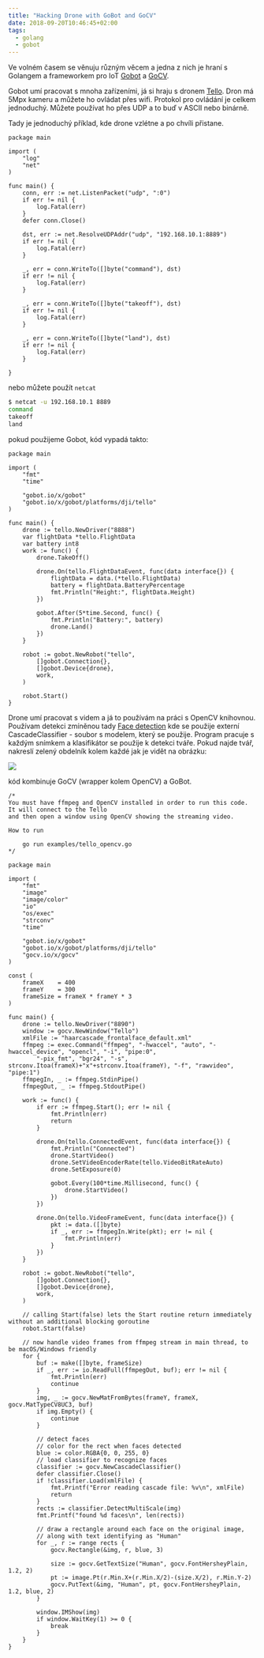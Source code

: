 ```yaml
---
title: "Hacking Drone with GoBot and GoCV"
date: 2018-09-20T10:46:45+02:00
tags:
  - golang
  - gobot
---
```


Ve volném časem se věnuju různým věcem a jedna z nich je hraní s Golangem a frameworkem pro IoT [Gobot](https://gobot.io) a [GoCV](https://gocv.io/).

Gobot umí pracovat s mnoha zařízeními, já si hraju s dronem [Tello](https://store.dji.com/product/tello). Dron má 5Mpx kameru a můžete ho ovládat přes wifi. Protokol pro ovládání je celkem jednoduchý. Můžete používat ho přes UDP a to buď v ASCII nebo binárně.

Tady je jednoduchý příklad, kde drone vzlétne a po chvíli přistane.

```golang
package main

import (
	"log"
	"net"
)

func main() {
	conn, err := net.ListenPacket("udp", ":0")
	if err != nil {
		log.Fatal(err)
	}
	defer conn.Close()

	dst, err := net.ResolveUDPAddr("udp", "192.168.10.1:8889")
	if err != nil {
		log.Fatal(err)
	}

	_, err = conn.WriteTo([]byte("command"), dst)
	if err != nil {
		log.Fatal(err)
	}

	_, err = conn.WriteTo([]byte("takeoff"), dst)
	if err != nil {
		log.Fatal(err)
	}

	_, err = conn.WriteTo([]byte("land"), dst)
	if err != nil {
		log.Fatal(err)
	}

}
```

nebo můžete použít `netcat`

```bash
$ netcat -u 192.168.10.1 8889
command
takeoff
land
```

pokud použijeme Gobot, kód vypadá takto:

```golang
package main

import (
	"fmt"
	"time"

	"gobot.io/x/gobot"
	"gobot.io/x/gobot/platforms/dji/tello"
)

func main() {
	drone := tello.NewDriver("8888")
	var flightData *tello.FlightData
	var battery int8
	work := func() {
		drone.TakeOff()

		drone.On(tello.FlightDataEvent, func(data interface{}) {
			flightData = data.(*tello.FlightData)
			battery = flightData.BatteryPercentage
			fmt.Println("Height:", flightData.Height)
		})

		gobot.After(5*time.Second, func() {
			fmt.Println("Battery:", battery)
			drone.Land()
		})
	}

	robot := gobot.NewRobot("tello",
		[]gobot.Connection{},
		[]gobot.Device{drone},
		work,
	)

	robot.Start()
}
```

Drone umí pracovat s videm a já to používám na práci s OpenCV knihovnou. Používam detekci zmíněnou tady [Face detection](https://gocv.io/writing-code/face-detect/) kde se použije externí CascadeClassifier - soubor s modelem, který se použije. Program pracuje s každým snímkem a klasifikátor se použije k detekci tváře. Pokud najde tvář, nakreslí zelený obdelník kolem každé jak je vidět na obrázku:

![](https://raw.githubusercontent.com/hybridgroup/gocv/master/images/face-detect.jpg)

kód kombinuje GoCV (wrapper kolem OpenCV) a GoBot.

```golang
/*
You must have ffmpeg and OpenCV installed in order to run this code. It will connect to the Tello
and then open a window using OpenCV showing the streaming video.

How to run

	go run examples/tello_opencv.go
*/

package main

import (
	"fmt"
	"image"
	"image/color"
	"io"
	"os/exec"
	"strconv"
	"time"

	"gobot.io/x/gobot"
	"gobot.io/x/gobot/platforms/dji/tello"
	"gocv.io/x/gocv"
)

const (
	frameX    = 400
	frameY    = 300
	frameSize = frameX * frameY * 3
)

func main() {
	drone := tello.NewDriver("8890")
	window := gocv.NewWindow("Tello")
	xmlFile := "haarcascade_frontalface_default.xml"
	ffmpeg := exec.Command("ffmpeg", "-hwaccel", "auto", "-hwaccel_device", "opencl", "-i", "pipe:0",
		"-pix_fmt", "bgr24", "-s", strconv.Itoa(frameX)+"x"+strconv.Itoa(frameY), "-f", "rawvideo", "pipe:1")
	ffmpegIn, _ := ffmpeg.StdinPipe()
	ffmpegOut, _ := ffmpeg.StdoutPipe()

	work := func() {
		if err := ffmpeg.Start(); err != nil {
			fmt.Println(err)
			return
		}

		drone.On(tello.ConnectedEvent, func(data interface{}) {
			fmt.Println("Connected")
			drone.StartVideo()
			drone.SetVideoEncoderRate(tello.VideoBitRateAuto)
			drone.SetExposure(0)

			gobot.Every(100*time.Millisecond, func() {
				drone.StartVideo()
			})
		})

		drone.On(tello.VideoFrameEvent, func(data interface{}) {
			pkt := data.([]byte)
			if _, err := ffmpegIn.Write(pkt); err != nil {
				fmt.Println(err)
			}
		})
	}

	robot := gobot.NewRobot("tello",
		[]gobot.Connection{},
		[]gobot.Device{drone},
		work,
	)

	// calling Start(false) lets the Start routine return immediately without an additional blocking goroutine
	robot.Start(false)

	// now handle video frames from ffmpeg stream in main thread, to be macOS/Windows friendly
	for {
		buf := make([]byte, frameSize)
		if _, err := io.ReadFull(ffmpegOut, buf); err != nil {
			fmt.Println(err)
			continue
		}
		img, _ := gocv.NewMatFromBytes(frameY, frameX, gocv.MatTypeCV8UC3, buf)
		if img.Empty() {
			continue
		}

		// detect faces
		// color for the rect when faces detected
		blue := color.RGBA{0, 0, 255, 0}
		// load classifier to recognize faces
		classifier := gocv.NewCascadeClassifier()
		defer classifier.Close()
		if !classifier.Load(xmlFile) {
			fmt.Printf("Error reading cascade file: %v\n", xmlFile)
			return
		}
		rects := classifier.DetectMultiScale(img)
		fmt.Printf("found %d faces\n", len(rects))

		// draw a rectangle around each face on the original image,
		// along with text identifying as "Human"
		for _, r := range rects {
			gocv.Rectangle(&img, r, blue, 3)

			size := gocv.GetTextSize("Human", gocv.FontHersheyPlain, 1.2, 2)
			pt := image.Pt(r.Min.X+(r.Min.X/2)-(size.X/2), r.Min.Y-2)
			gocv.PutText(&img, "Human", pt, gocv.FontHersheyPlain, 1.2, blue, 2)
		}

		window.IMShow(img)
		if window.WaitKey(1) >= 0 {
			break
		}
	}
}
```


